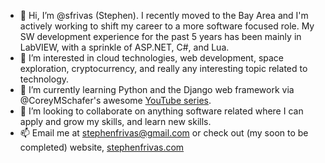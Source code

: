 - 👋 Hi, I’m @sfrivas (Stephen). I recently moved to the Bay Area and I'm actively working to shift my career to a more software focused role. My SW development experience for the past 5 years has been mainly in LabVIEW, with a sprinkle of ASP.NET, C#, and Lua.
- 👀 I’m interested in cloud technologies, web development, space exploration, cryptocurrency, and really any interesting topic related to technology.
- 🌱 I’m currently learning Python and the Django web framework via @CoreyMSchafer's awesome [YouTube series](https://www.youtube.com/playlist?list=PL-osiE80TeTtoQCKZ03TU5fNfx2UY6U4p).
- 💞️ I’m looking to collaborate on anything software related where I can apply and grow my skills, and learn new skills.
- 📫 Email me at [stephenfrivas@gmail.com](mailto:stephenfrivas@gmail.com) or check out (my soon to be completed) website, [stephenfrivas.com](http://stephenfrivas.com)


<!---
sfrivas/sfrivas is a ✨ special ✨ repository because its `README.md` (this file) appears on your GitHub profile.
You can click the Preview link to take a look at your changes.
--->
